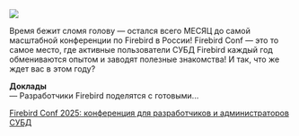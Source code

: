 <!--2025-04-25 14:20:16-->
<div class="yb">
  <div class="rss habr"><img src="https://habrastorage.org/getpro/habr/upload_files/4dc/863/ce2/4dc863ce2d06ce2874a8c83ed6cc300d.png" /><p>Время бежит сломя голову — остался всего МЕСЯЦ до самой масштабной конференции по Firebird в России! Firebird Conf — это то самое место, где активные пользователи СУБД Firebird каждый год обмениваются опытом и заводят полезные знакомства! И так, что же ждет вас в этом году?</p><p><strong>Доклады</strong><br> — Разработчики Firebird поделятся с готовыми... <p class="titl"><a href="https://habr.com/ru/companies/redsoft/news/904502/?utm_source=habrahabr&utm_medium=rss&utm_campaign=904502">Firebird Conf 2025: конференция для разработчиков и администраторов СУБД</a></p></div>
</div>
